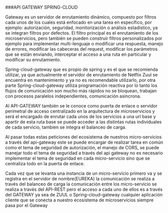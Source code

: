 ###API GATEWAY SPRING-CLOUD

Gateway es un servidor de enrutamiento dinámico, compuesto por filtros cada unos de los cuales está
enfocado en una tarea en específico, por ejemplo: autorización, seguridad, monitorización o análisis
estadístico, ya se integran filtros por defectos. El filtro principal es el enrutamiento de los microservicios,
pero también se pueden construir filtros personalizados por ejemplo para implementar multi-lenguaje o
modificar una respuesta, manejo de errores, modificar las cabeceras del request, modificar los parámetros 
que se están enviando, interceptar el acceso a una ruta en particular y modificar su enrutamiento.

Spring-cloud-gateway que es propio de spring y es el que se recomienda utilizar, ya que actualmente el
servidor de enrutamiento de Netflix Zuul se encuentra en mantenimiento y ya no es recomendable utilizarlo, por 
otra parte Spring-cloud-gateway utiliza programación reactiva por lo tanto los flujos de comunicación son
mucho más rápidos no se bloquean, trabajan con procesos paralelos independientes, comunicación asíncrona.

Al API-GATEWAY también se le conoce como puerta de enlace o servidor perimetral de acceso centralizado en 
la arquitectura de microservicios y será el encargado  de enrutar cada unos de los servicios a una url base
y apartir de esta ruta base se puede acceder a las distintas rutas individuales de cada servicio, tambien se
integra el balanceo de carga.

Al pasar todas estas peticiones del ecosistema de nuestros micro-servicios a través del api-gateway este se
puede encargar de realizar tarea en común como el tema de seguridad de autorización, el manejo de CORS, se puede
manejar todo el tema de seguridad a través del api gateway no es necesario implementar el tema de seguridad en cada
micro-servicio sino que se centraliza todo en la puerta de enlace.

Cada vez que se levanta una  instancia de un micro-servicio primero va y se registra en el servidor de nombre(EUREKA)
la comunicación se realiza a través del balanceo de carga la comunicación entre los micro-servicio se realiza a
través del API-REST pero el acceso a cada uno de ellos es a través del GATEWAY ya sea de ZUUL o  Spring-cloud-gateway 
cualquier aplicación cliente que se conecta a nuestro ecosistema de microservicios siempre pasa por el Gateway